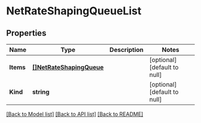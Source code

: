 # NetRateShapingQueueList

## Properties
Name | Type | Description | Notes
------------ | ------------- | ------------- | -------------
**Items** | [**[]NetRateShapingQueue**](net_rateShaping_queue.md) |  | [optional] [default to null]
**Kind** | **string** |  | [optional] [default to null]

[[Back to Model list]](../README.md#documentation-for-models) [[Back to API list]](../README.md#documentation-for-api-endpoints) [[Back to README]](../README.md)


